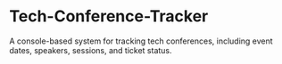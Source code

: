 # Tech-Conference-Tracker
 A console-based system for tracking tech conferences, including event dates, speakers, sessions, and ticket status.
